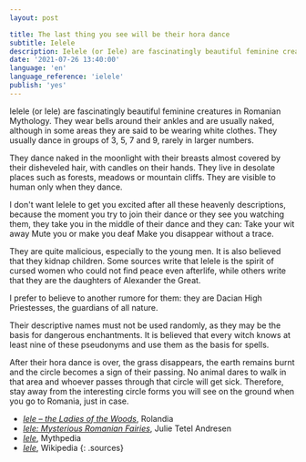 ```yaml
---
layout: post

title: The last thing you see will be their hora dance
subtitle: Ielele
description: Ielele (or Iele) are fascinatingly beautiful feminine creatures in Romanian Mythology. They wear bells around their ankles and are usually naked, although in some areas they are said to be wearing white clothes. They usually dance in groups of 3, 5, 7 and 9, rarely in larger numbers.
date: '2021-07-26 13:40:00'
language: 'en'
language_reference: 'ielele'
publish: 'yes'
---
```

Ielele (or Iele) are fascinatingly beautiful feminine creatures in Romanian Mythology. They wear bells around their ankles and are usually naked, although in some areas they are said to be wearing white clothes. They usually dance in groups of 3, 5, 7 and 9, rarely in larger numbers.

They dance naked in the moonlight with their breasts almost covered by their disheveled hair, with candles on their hands. They live in desolate places such as forests, meadows or mountain cliffs. They are visible to human only when they dance.

I don't want Ielele to get you excited after all these heavenly descriptions, because the moment you try to join their dance or they see you watching them, they take you in the middle of their dance and they can:
Take your wit away
Mute you or make you deaf
Make you disappear without a trace.

They are quite malicious, especially to the young men. It is also believed that they kidnap children. Some sources write that Ielele is the spirit of cursed women who could not find peace even afterlife, while others write that they are the daughters of Alexander the Great.

I prefer to believe to another rumore for them: they are Dacian High Priestesses, the guardians of all nature.

Their descriptive names must not be used randomly, as they may be the basis for dangerous enchantments. It is believed that every witch knows at least nine of these pseudonyms and use them as the basis for spells.

After their hora dance is over, the grass disappears, the earth remains burnt and the circle becomes a sign of their passing. No animal dares to walk in that area and whoever passes through that circle will get sick. Therefore, stay away from the interesting circle forms you will see on the ground when you go to Romania, just in case.

+ *[Iele – the Ladies of the Woods](https://rolandia.eu/en/blog/romanian-myths-legends/iele-the-ladies-of-the-woods)*, Rolandia
+ *[Iele: Mysterious Romanian Fairies](https://julietetelandresen.com/iele-mysterious-romanian-fairies/)*, Julie Tetel Andresen
+ *[Iele](https://mythpedia.fandom.com/wiki/Iele)*, Mythpedia
+ *[Iele](https://ro.wikipedia.org/wiki/Iele)*, Wikipedia
{: .sources}
